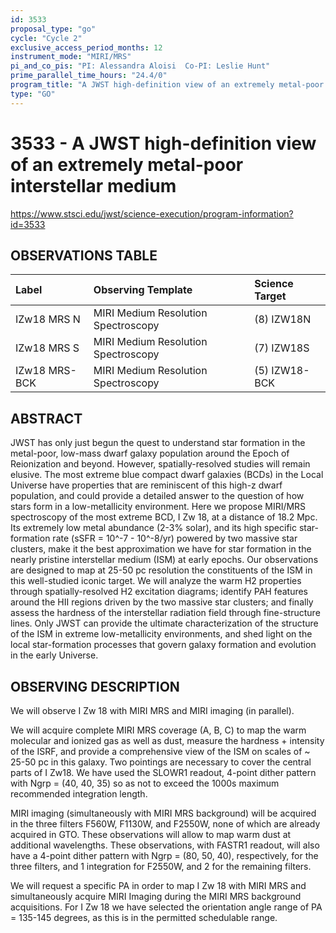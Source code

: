```yaml
---
id: 3533
proposal_type: "go"
cycle: "Cycle 2"
exclusive_access_period_months: 12
instrument_mode: "MIRI/MRS"
pi_and_co_pis: "PI: Alessandra Aloisi  Co-PI: Leslie Hunt"
prime_parallel_time_hours: "24.4/0"
program_title: "A JWST high-definition view of an extremely metal-poor interstellar medium"
type: "GO"
---
```

# 3533 - A JWST high-definition view of an extremely metal-poor interstellar medium
https://www.stsci.edu/jwst/science-execution/program-information?id=3533
## OBSERVATIONS TABLE
| Label             | Observing Template               | Science Target |
| :---------------- | :------------------------------- | :------------- |
| IZw18 MRS N       | MIRI Medium Resolution Spectroscopy | (8) IZW18N     |
| IZw18 MRS S       | MIRI Medium Resolution Spectroscopy | (7) IZW18S     |
| IZw18 MRS-BCK     | MIRI Medium Resolution Spectroscopy | (5) IZW18-BCK  |

## ABSTRACT

JWST has only just begun the quest to understand star formation in the metal-poor, low-mass dwarf galaxy population around the Epoch of Reionization and beyond. However, spatially-resolved studies will remain elusive. The most extreme blue compact dwarf galaxies (BCDs) in the Local Universe have properties that are reminiscent of this high-z dwarf population, and could provide a detailed answer to the question of how stars form in a low-metallicity environment. Here we propose MIRI/MRS spectroscopy of the most extreme BCD, I Zw 18, at a distance of 18.2 Mpc. Its extremely low metal abundance (2-3% solar), and its high specific star-formation rate (sSFR = 10^-7 - 10^-8/yr) powered by two massive star clusters, make it the best approximation we have for star formation in the nearly pristine interstellar medium (ISM) at early epochs. Our observations are designed to map at 25-50 pc resolution the constituents of the ISM in this well-studied iconic target. We will analyze the warm H2 properties through spatially-resolved H2 excitation diagrams; identify PAH features around the HII regions driven by the two massive star clusters; and finally assess the hardness of the interstellar radiation field through fine-structure lines. Only JWST can provide the ultimate characterization of the structure of the ISM in extreme low-metallicity environments, and shed light on the local star-formation processes that govern galaxy formation and evolution in the early Universe.

## OBSERVING DESCRIPTION

We will observe I Zw 18 with MIRI MRS and MIRI imaging (in parallel).

We will acquire complete MIRI MRS coverage (A, B, C) to map the warm molecular and ionized gas as well as dust, measure the hardness + intensity of the ISRF, and provide a comprehensive view of the ISM on scales of ~ 25-50 pc in this galaxy. Two pointings are necessary to cover the central parts of I Zw18. We have used the SLOWR1 readout, 4-point dither pattern with Ngrp = (40, 40, 35) so as not to exceed the 1000s maximum recommended integration length.

MIRI imaging (simultaneously with MIRI MRS background) will be acquired in the three filters F560W, F1130W, and F2550W, none of which are already acquired in GTO. These observations will allow to map warm dust at additional wavelengths. These observations, with FASTR1 readout, will also have a 4-point dither pattern with Ngrp = (80, 50, 40), respectively, for the three filters, and 1 integration for F2550W, and 2 for the remaining filters.

We will request a specific PA in order to map I Zw 18 with MIRI MRS and simultaneously acquire MIRI Imaging during the MIRI MRS background acquisitions. For I Zw 18 we have selected the orientation angle range of PA = 135-145 degrees, as this is in the permitted schedulable range.